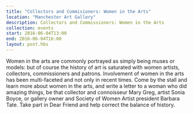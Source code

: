 ```yaml
---
title: "Collectors and Commisioners: Women in the Arts"
location: "Manchester Art Gallery"
description: Collectors and Commissioners: Women in the Arts
collection: events
start: 2016-06-04T13:00
end: 2016-06-04T16:00
layout: post.hbs
---
```

Women in the arts are commonly portrayed as simply being muses or models: but of course the history of art is saturated with women artists, collectors, commissioners and patrons. Involvement of women in the arts has been multi-faceted and not only in recent times. Come by the stall and learn more about women in the arts, and write a letter to a woman who did amazing things, be that collector and connoisseur Mary Greg, artist Sonia Boyce, or gallery owner and Society of Women Artist president Barbara Tate. Take part in Dear Friend and help correct the balance of history. 

